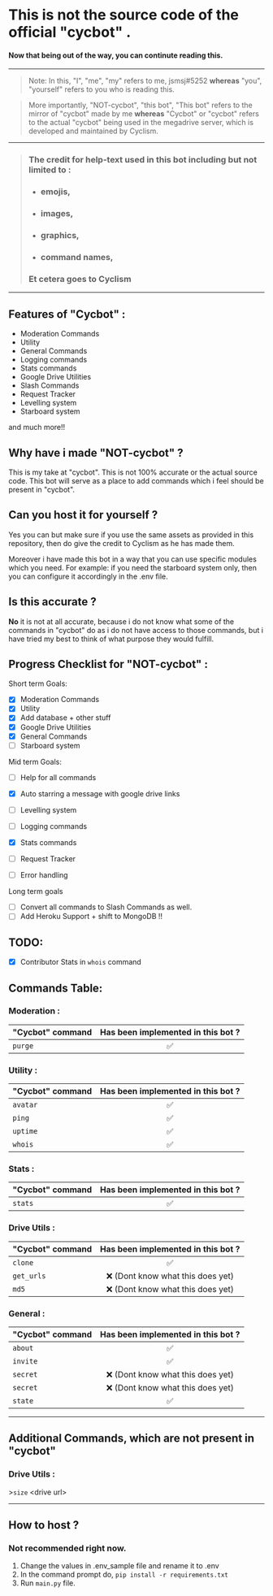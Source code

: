 # This is not the source code of the official "cycbot" .
#### Now that being out of the way, you can continute reading this.
---

>Note: In this, "I", "me", "my" refers to me, jsmsj#5252
**whereas**
"you", "yourself" refers to you who is reading this.

> More importantly, "NOT-cycbot", "this bot", "This bot" refers to the mirror of "cycbot" made by me
**whereas**
"Cycbot" or "cycbot" refers to the actual "cycbot" being used in the megadrive server, which is developed and maintained by Cyclism.


------------


> ### The credit for help-text used in this bot including but not limited to :
>- ### emojis,
>- ### images,
>- ### graphics,
>- ### command names,
>### Et cetera goes to Cyclism


------------

## Features of "Cycbot" : 
- Moderation Commands
- Utility
- General Commands
- Logging commands
- Stats commands
- Google Drive Utilities
- Slash Commands
- Request Tracker
- Levelling system
- Starboard system

and much more!!


## Why have i made "NOT-cycbot" ?
This is my take at "cycbot". This is not 100% accurate or the actual source code.
This bot will serve as a place to add commands which i feel should be present in "cycbot".

## Can you host it for yourself ?
Yes you can but make sure if you use the same assets as provided in this repository, then do give the credit to Cyclism as he has made them.

Moreover i have made this bot in a way that you can use specific modules which you need. For example: if you need the starboard system only, then you can configure it accordingly in the .env file.

## Is this accurate ?
**No** it is not at all accurate, because i do not know what some of the commands in "cycbot" do as i do not have access to those commands, but i have tried my best to think of what purpose they would fulfill.

## Progress Checklist for "NOT-cycbot" :
Short term Goals: 
- [x] Moderation Commands
- [x] Utility
- [x] Add database + other stuff
- [x] Google Drive Utilities
- [x] General Commands
- [ ] Starboard system

Mid term Goals: 
- [ ] Help for all commands
- [x] Auto starring a message with google drive links
- [ ] Levelling system
- [ ] Logging commands
- [x] Stats commands
- [ ] Request Tracker
- [ ] Error handling


Long term goals
- [ ] Convert all commands to Slash Commands as well.
- [ ] Add Heroku Support + shift to MongoDB !!

## TODO:
- [x] Contributor Stats in `whois` command

## Commands Table:

### Moderation :

"Cycbot" command | Has been implemented in this bot ? 
:---------------- | :--------------------------------:
`purge`           | ✅

### Utility :

"Cycbot" command | Has been implemented in this bot ? 
:---------------- | :--------------------------------:
`avatar`           | ✅
`ping` | ✅
`uptime` | ✅
`whois` | ✅

### Stats :

"Cycbot" command | Has been implemented in this bot ? 
:---------------- | :--------------------------------:
`stats`           | ✅


### Drive Utils :

"Cycbot" command | Has been implemented in this bot ? 
:---------------- | :--------------------------------:
`clone`           | ✅
`get_urls`        | ❌ (Dont know what this does yet)
`md5`             | ❌ (Dont know what this does yet)


### General :

"Cycbot" command | Has been implemented in this bot ? 
:---------------- | :--------------------------------:
`about`           | ✅
`invite`           | ✅
`secret`            | ❌ (Dont know what this does yet)
`secret`             | ❌ (Dont know what this does yet)
`state`             | ✅




----

## Additional Commands, which are not present in "cycbot"

### Drive Utils :
\>`size` \<drive url\>

---


## How to host ?

### Not recommended right now.

1. Change the values in .env_sample file and rename it to .env
2. In the command prompt do, `pip install -r requirements.txt`
3. Run `main.py` file.

